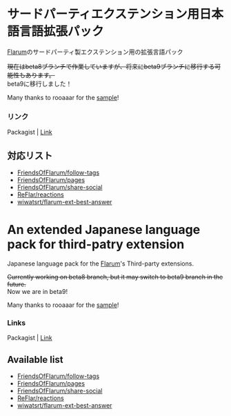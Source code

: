 # サードパーティエクステンション用日本語言語拡張パック
[Flarum](https://flarum.org/)のサードパーティ製エクステンション用の拡張言語パック  
  
~~現在はbeta8ブランチで作業していますが、将来にbeta9ブランチに移行する可能性もあります。~~   
beta9に移行しました！

Many thanks to rooaaar for the [sample](https://github.com/rooaaar/lang-french-extended)!

### リンク
Packagist | [Link](https://packagist.org/packages/rikusen0335/lang-japanese-extended)

## 対応リスト
- [FriendsOfFlarum/follow-tags](https://github.com/FriendsOfFlarum/follow-tags)
- [FriendsOfFlarum/pages](https://github.com/FriendsOfFlarum/pages)
- [FriendsOfFlarum/share-social](https://github.com/FriendsOfFlarum/share-social)
- [ReFlar/reactions](https://github.com/ReFlar/reactions)
- [wiwatsrt/flarum-ext-best-answer](https://github.com/wiwatsrt/flarum-ext-best-answer)

# An extended Japanese language pack for third-patry extension
Japanese language pack for the [Flarum](https://flarum.org/)'s Third-party extensions.  

~~Currently working on beta8 branch, but it may switch to beta9 branch in the future.~~  
Now we are in beta9!  

Many thanks to rooaaar for the [sample](https://github.com/rooaaar/lang-french-extended)!

### Links
Packagist | [Link](https://packagist.org/packages/rikusen0335/lang-japanese-extended)

## Available list
- [FriendsOfFlarum/follow-tags](https://github.com/FriendsOfFlarum/follow-tags)
- [FriendsOfFlarum/pages](https://github.com/FriendsOfFlarum/pages)
- [FriendsOfFlarum/share-social](https://github.com/FriendsOfFlarum/share-social)
- [ReFlar/reactions](https://github.com/ReFlar/reactions)
- [wiwatsrt/flarum-ext-best-answer](https://github.com/wiwatsrt/flarum-ext-best-answer)